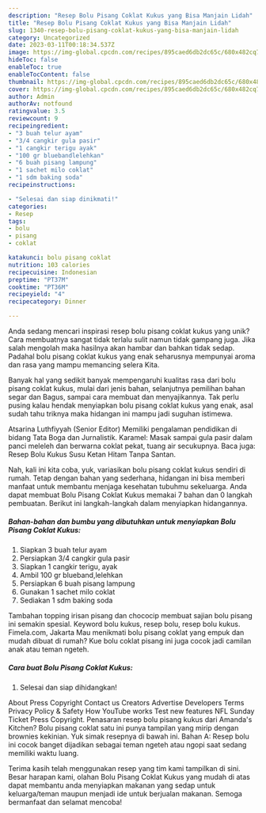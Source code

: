 ```yaml
---
description: "Resep Bolu Pisang Coklat Kukus yang Bisa Manjain Lidah"
title: "Resep Bolu Pisang Coklat Kukus yang Bisa Manjain Lidah"
slug: 1340-resep-bolu-pisang-coklat-kukus-yang-bisa-manjain-lidah
category: Uncategorized
date: 2023-03-11T00:18:34.537Z
image: https://img-global.cpcdn.com/recipes/895caed6db2dc65c/680x482cq70/bolu-pisang-coklat-kukus-foto-resep-utama.jpg
hideToc: false
enableToc: true
enableTocContent: false
thumbnail: https://img-global.cpcdn.com/recipes/895caed6db2dc65c/680x482cq70/bolu-pisang-coklat-kukus-foto-resep-utama.jpg
cover: https://img-global.cpcdn.com/recipes/895caed6db2dc65c/680x482cq70/bolu-pisang-coklat-kukus-foto-resep-utama.jpg
author: Admin
authorAv: notfound
ratingvalue: 3.5
reviewcount: 9
recipeingredient:
- "3 buah telur ayam"
- "3/4 cangkir gula pasir"
- "1 cangkir terigu ayak"
- "100 gr bluebandlelehkan"
- "6 buah pisang lampung"
- "1 sachet milo coklat"
- "1 sdm baking soda"
recipeinstructions:

- "Selesai dan siap dinikmati!"
categories:
- Resep
tags:
- bolu
- pisang
- coklat

katakunci: bolu pisang coklat 
nutrition: 103 calories
recipecuisine: Indonesian
preptime: "PT37M"
cooktime: "PT36M"
recipeyield: "4"
recipecategory: Dinner

---
```





Anda sedang mencari inspirasi resep bolu pisang coklat kukus yang unik? Cara membuatnya sangat tidak terlalu sulit namun tidak gampang juga. Jika salah mengolah maka hasilnya akan hambar dan bahkan tidak sedap. Padahal bolu pisang coklat kukus yang enak seharusnya mempunyai aroma dan rasa yang mampu memancing selera Kita.





Banyak hal yang sedikit banyak mempengaruhi kualitas rasa dari bolu pisang coklat kukus, mulai dari jenis bahan, selanjutnya pemilihan bahan segar dan Bagus, sampai cara membuat dan menyajikannya. Tak perlu pusing kalau hendak menyiapkan bolu pisang coklat kukus yang enak,      asal sudah tahu triknya maka hidangan ini mampu jadi suguhan istimewa.














Atsarina Luthfiyyah (Senior Editor) Memiliki pengalaman pendidikan di bidang Tata Boga dan Jurnalistik. Karamel: Masak sampai gula pasir dalam panci meleleh dan berwarna coklat pekat, tuang air secukupnya. Baca juga: Resep Bolu Kukus Susu Ketan Hitam Tanpa Santan.






Nah, kali ini kita coba, yuk, variasikan bolu pisang coklat kukus sendiri di rumah. Tetap dengan bahan yang sederhana, hidangan ini bisa memberi manfaat untuk membantu menjaga kesehatan tubuhmu sekeluarga. Anda dapat membuat Bolu Pisang Coklat Kukus memakai 7 bahan dan 0 langkah pembuatan. Berikut ini langkah-langkah dalam menyiapkan hidangannya.

<!--inarticleads1-->

##### Bahan-bahan dan bumbu yang dibutuhkan untuk menyiapkan Bolu Pisang Coklat Kukus:

1. Siapkan 3 buah telur ayam
1. Persiapkan 3/4 cangkir gula pasir
1. Siapkan 1 cangkir terigu, ayak
1. Ambil 100 gr blueband,lelehkan
1. Persiapkan 6 buah pisang lampung
1. Gunakan 1 sachet milo coklat
1. Sediakan 1 sdm baking soda


Tambahan topping irisan pisang dan chococip membuat sajian bolu pisang ini semakin spesial. Keyword bolu kukus, resep bolu, resep bolu kukus. Fimela.com, Jakarta Mau menikmati bolu pisang coklat yang empuk dan mudah dibuat di rumah? Kue bolu coklat pisang ini juga cocok jadi camilan anak atau teman ngeteh. 

<!--inarticleads2-->

##### Cara buat Bolu Pisang Coklat Kukus:


1. Selesai dan siap dihidangkan!

About Press Copyright Contact us Creators Advertise Developers Terms Privacy Policy &amp; Safety How YouTube works Test new features NFL Sunday Ticket Press Copyright. Penasaran resep bolu pisang kukus dari Amanda&#39;s Kitchen? Bolu pisang coklat satu ini punya tampilan yang mirip dengan brownies kekinian. Yuk simak resepnya di bawah ini. Bahan A: Resep bolu ini cocok banget dijadikan sebagai teman ngeteh atau ngopi saat sedang memiliki waktu luang. 

Terima kasih telah menggunakan resep yang tim kami tampilkan di sini. Besar harapan kami, olahan Bolu Pisang Coklat Kukus yang mudah di atas dapat membantu anda menyiapkan makanan yang sedap untuk keluarga/teman maupun menjadi ide untuk berjualan makanan. Semoga bermanfaat dan selamat mencoba!
